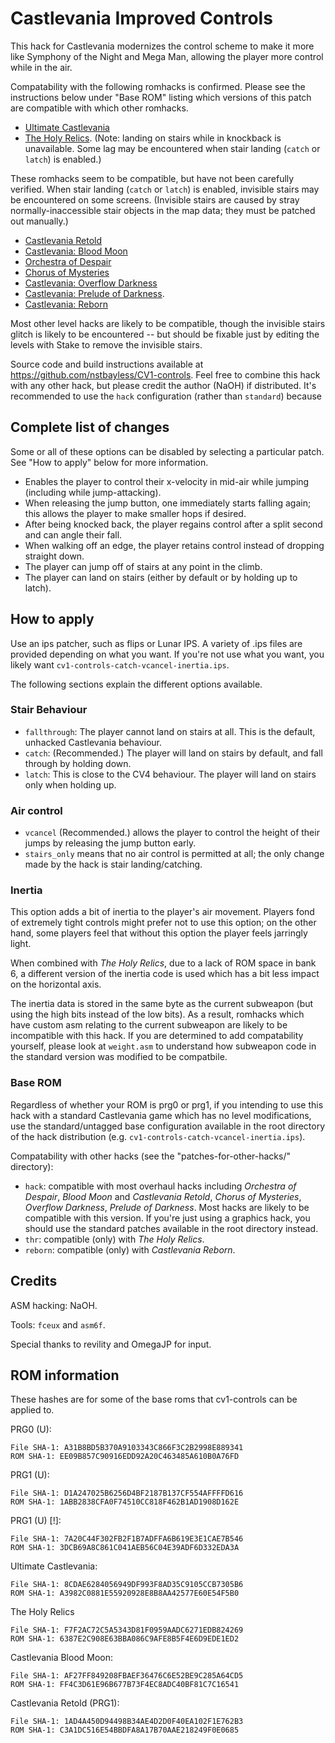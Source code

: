 # Castlevania Improved Controls

This hack for Castlevania modernizes the control scheme to make it more
like Symphony of the Night and Mega Man, allowing the player more
control while in the air.

Compatability with the following romhacks is confirmed. Please see the instructions below under "Base ROM" listing which versions of this patch are compatible with which other romhacks.
 - [Ultimate Castlevania](https://www.romhacking.net/hacks/3736/)
 - [The Holy Relics](https://www.romhacking.net/hacks/3759/). (Note: landing on stairs while in knockback is unavailable. Some lag may be encountered when stair landing (`catch` or `latch`) is enabled.)

These romhacks seem to be compatible, but have not been carefully verified. When stair landing (`catch` or `latch`) is enabled, invisible stairs may be encountered on some screens. (Invisible stairs are caused by stray normally-inaccessible stair objects in the map data; they must be patched out manually.)
 - [Castlevania Retold](https://www.romhacking.net/hacks/13/)
 - [Castlevania: Blood Moon](https://www.romhacking.net/hacks/79/)
 - [Orchestra of Despair](https://www.romhacking.net/hacks/181/)
 - [Chorus of Mysteries](https://www.romhacking.net/hacks/263/)
 - [Castlevania: Overflow Darkness](https://www.romhacking.net/hacks/758/)
 - [Castlevania: Prelude of Darkness](https://www.romhacking.net/hacks/955/).
 - [Castlevania: Reborn](https://www.romhacking.net/hacks/1107/)

Most other level hacks are likely to be compatible, though the invisible stairs glitch is likely to be encountered -- but should be fixable just by editing the levels with Stake to remove the invisible stairs.

Source code and build instructions available at https://github.com/nstbayless/CV1-controls. Feel free to combine this hack with any other hack, but please credit the author (NaOH) if distributed. It's recommended to use the `hack` configuration (rather than `standard`) because 

## Complete list of changes

Some or all of these options can be disabled by selecting a particular patch. See "How to apply" below for more information.

- Enables the player to control their x-velocity in mid-air while jumping (including while jump-attacking).
- When releasing the jump button, one immediately starts falling again; this allows the player to make smaller hops if desired.
- After being knocked back, the player regains control after a split second and can angle their fall.
- When walking off an edge, the player retains control instead of dropping straight down.
- The player can jump off of stairs at any point in the climb.
- The player can land on stairs (either by default or by holding up to latch).

## How to apply

Use an ips patcher, such as flips or Lunar IPS. A variety of .ips files are provided depending on what you want.
If you're not use what you want, you likely want `cv1-controls-catch-vcancel-inertia.ips`.

The following sections explain the different options available.

### Stair Behaviour

- `fallthrough`: The player cannot land on stairs at all. This is the default, unhacked Castlevania behaviour. 
- `catch`: (Recommended.) The player will land on stairs by default, and fall through by holding down.
- `latch`: This is close to the CV4 behaviour. The player will land on stairs only when holding up.

### Air control

- `vcancel` (Recommended.) allows the player to control the height of their jumps by releasing the jump button early.
- `stairs_only` means that no air control is permitted at all; the only change made by the hack is stair landing/catching.

### Inertia

This option adds a bit of inertia to the player's air movement. Players fond of extremely tight controls might prefer not to use this option; on the other hand, some players feel that without this option the player feels jarringly light.

When combined with *The Holy Relics*, due to a lack of ROM space in bank 6, a different version of the inertia code is used which has a bit less impact on the horizontal axis.

The inertia data is stored in the same byte as the current subweapon (but using the high bits instead of the low bits). As a result, romhacks which have custom asm relating to the current subweapon are likely to be incompatible with this hack. If you are determined to add compatability yourself, please look at `weight.asm` to understand how subweapon code in the standard version was modified to be compatbile.

### Base ROM

Regardless of whether your ROM is prg0 or prg1, if you intending to use this hack with a standard Castlevania game which has no level modifications, use the standard/untagged base configuration available in the root directory of the hack distribution
(e.g. `cv1-controls-catch-vcancel-inertia.ips`).

Compatability with other hacks (see the "patches-for-other-hacks/" directory):
- `hack`: compatible with most overhaul hacks including *Orchestra of Despair*, *Blood Moon* and *Castlevania Retold*, *Chorus of Mysteries*, *Overflow Darkness*, *Prelude of Darkness*. Most hacks are likely to be compatible with this version. If you're just using a graphics hack, you should use the standard patches available in the root directory instead.
- `thr`: compatible (only) with *The Holy Relics*.
- `reborn`: compatible (only) with *Castlevania Reborn*.

## Credits

ASM hacking: NaOH.

Tools: `fceux` and `asm6f`.

Special thanks to revility and OmegaJP for input.

## ROM information

These hashes are for some of the base roms that cv1-controls can be applied to.

PRG0 (U):
```
File SHA-1: A31B8BD5B370A9103343C866F3C2B2998E889341
ROM SHA-1: EE09B857C90916EDD92A20C463485A610B0A76FD
```

PRG1 (U):
```
File SHA-1: D1A247025B6256D4BF2187B137CF554AFFFFD616
ROM SHA-1: 1ABB2838CFA0F74510CC818F462B1AD1908D162E
```

PRG1 (U) [!]:
```
File SHA-1: 7A20C44F302FB2F1B7ADFFA6B619E3E1CAE7B546
ROM SHA-1: 3DCB69A8C861C041AEB56C04E39ADF6D332EDA3A
```

Ultimate Castlevania:
```
File SHA-1: 8CDAE6284056949DF993F8AD35C9105CCB7305B6
ROM SHA-1: A3982C0881E55920928E8B8AA42577E60E54F5B0
```

The Holy Relics
```
File SHA-1: F7F2AC72C5A5343D81F0959AADC6271EDB824269
ROM SHA-1: 6387E2C908E63BBA086C9AFE8B5F4E6D9EDE1ED2
```

Castlevania Blood Moon:
```
File SHA-1: AF27FF849208FBAEF36476C6E52BE9C285A64CD5
ROM SHA-1: FF4C3D61E96B677B73F4EC8ADC40BF81C7C16541
```

Castlevania Retold (PRG1):
```
File SHA-1: 1AD4A450D94498B34AE4D2D0F40EA102F1E762B3
ROM SHA-1: C3A1DC516E54BBDFA8A17B70AAE218249F0E0685
```